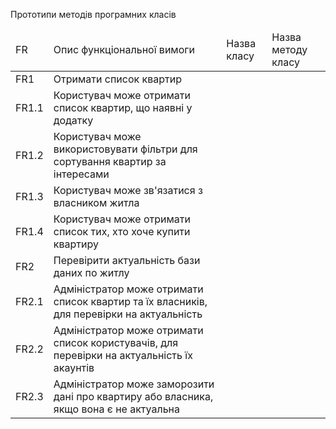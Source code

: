 Прототипи методів програмних класів

<table>
  <thead>
    <tr>
      <td>FR</td>
      <td>Опис функціональної вимоги</td>
      <td>Назва класу</td>
      <td>Назва методу класу</td>
    </tr>
  </thead>
    <tr>
      <td>FR1</td>
      <td>Отримати список квартир</td>
      <td></td>
      <td></td>
    </tr>
    <tr>
      <td>FR1.1</td>
      <td>Користувач може отримати список квартир, що наявні у додатку</td>
      <td></td>
      <td></td>
    </tr>
    <tr>
      <td>FR1.2</td>
      <td>Користувач може використовувати фільтри для сортування квартир за інтересами</td>
      <td></td>
      <td></td>
    </tr>
    <tr>
      <td>FR1.3</td>
      <td>Користувач може зв'язатися з власником житла</td>
      <td></td>
      <td></td>
    </tr>
    <tr>
      <td>FR1.4</td>
      <td>Користувач може отримати список тих, хто хоче купити квартиру</td>
      <td></td>
      <td></td>
    </tr>
    <tr>
      <td>FR2</td>
      <td>Перевірити актуальність бази даних по житлу</td>
      <td></td>
      <td></td>
    </tr>
    <tr>
      <td>FR2.1</td>
      <td>Адміністратор може отримати список квартир та їх власників, для перевірки на актуальність</td>
      <td></td>
      <td></td>
    </tr>
     <tr>
      <td>FR2.2</td>
      <td>Адміністратор може отримати список користувачів, для перевірки на актуальність їх акаунтів</td>
      <td></td>
      <td></td>
    </tr>
    <tr>
      <td>FR2.3</td>
      <td>Адміністратор може заморозити дані про квартиру або власника, якщо вона є не актуальна</td>
      <td></td>
      <td></td>
    </tr>
